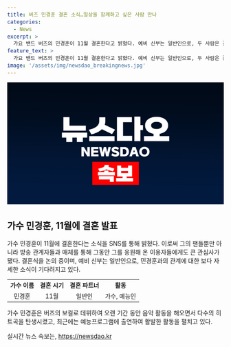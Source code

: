 ```yaml
---
title: 버즈 민경훈 결혼 소식…일상을 함께하고 싶은 사람 만나
categories:
  - News
excerpt: >
  가요 밴드 버즈의 민경훈이 11월 결혼한다고 밝혔다. 예비 신부는 일반인으로, 두 사람은 결혼식 일정과 예식장을 논의 중이다. 민경훈은 소셜미디어를 통해 가정을 이루어 함께 소소한 일상을 즐기고 싶다며 결혼 소식을 전했다. 또한, 아는 형님 출연진과 스태프들에게도 결혼 소식을 전하며 관심을 모았다. 이에 더불어 2003년 데뷔한 그는 버즈의 보컬로 활약하며 많은 히트곡을 선보였고, 최근에는 예능프로그램에서도 활발한 활동을 보이고 있다.
feature_text: >
  가요 밴드 버즈의 민경훈이 11월 결혼한다고 밝혔다. 예비 신부는 일반인으로, 두 사람은 결혼식 일정과 예식장을 논의 중이다. 민경훈은 소셜미디어를 통해 가정을 이루어 함께 소소한 일상을 즐기고 싶다며 결혼 소식을 전했다. 또한, 아는 형님 출연진과 스태프들에게도 결혼 소식을 전하며 관심을 모았다. 이에 더불어 2003년 데뷔한 그는 버즈의 보컬로 활약하며 많은 히트곡을 선보였고, 최근에는 예능프로그램에서도 활발한 활동을 보이고 있다.
image: '/assets/img/newsdao_breakingnews.jpg'
---
```


<p><img src="/assets/img/newsdao_breakingnews.jpg" alt="cryptoinkorea 속보" /></p>

<h2 data-ke-size="size26">가수 민경훈, 11월에 결혼 발표</h2>

<p data-ke-size="size16">가수 민경훈이 11월에 결혼한다는 소식을 SNS를 통해 밝혔다. 이로써 그의 팬들뿐만 아니라 방송 관계자들과 매체를 통해 그동안 그를 응원해 온 이용자들에게도 큰 관심사가 됐다. 결혼식을 논의 중이며, 예비 신부는 일반인으로, 민경훈과의 관계에 대한 보다 자세한 소식이 기다려지고 있다.</p>

<table>
  <tr>
    <td style="text-align: center; height: 17px;"><b>가수 이름</b></td>
    <td style="text-align: center; height: 17px;"><b>결혼 시기</b></td>
    <td style="text-align: center; height: 17px;"><b>결혼 파트너</b></td>
    <td style="text-align: center; height: 17px;"><b>활동</b></td>
  </tr>
  <tr>
    <td style="text-align: center;">민경훈</td>
    <td style="text-align: center;">11월</td>
    <td style="text-align: center;">일반인</td>
    <td style="text-align: center;">가수, 예능인</td>
  </tr>
</table>

<p data-ke-size="size16">가수 민경훈은 버즈의 보컬로 데뷔하여 오랜 기간 동안 음악 활동을 해오면서 다수의 히트곡을 탄생시켰고, 최근에는 예능프로그램에 출연하여 활발한 활동을 펼치고 있다.</p>
실시간 뉴스 속보는, <a href="https://newsdao.kr" rel="dofollow">https://newsdao.kr</a>


